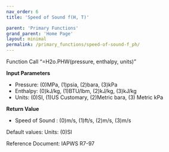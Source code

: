 ```yaml
---
nav_order: 6
title: 'Speed of Sound f(H, T)'

parent: 'Primary Functions'
grand_parent: 'Home Page'
layout: minimal
permalink: /primary_functions/speed-of-sound-f_ph/
---
```


Function Call “=H2o.PHW(pressure, enthalpy, units)”

**Input Parameters**

- Pressure: (0)MPa, (1)psia, (2)bara, (3)kPa
- Enthalpy: (0)kJ/kg, (1)BTU/lbm, (2)kJ/kg, (3)kJ/kg
- Units: (0)SI, (1)US Customary, (2)Metric bara, (3) Metric kPa

**Return Value**

- Speed of Sound : (0)m/s, (1)ft/s, (2)m/s, (3)m/s

Default values: Units: (0)SI

Reference Document: IAPWS R7-97